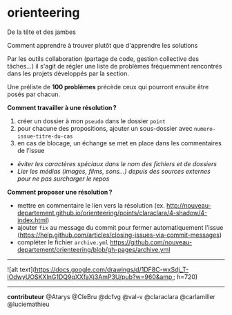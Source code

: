 # orienteering
De la tête et des jambes

Comment apprendre à trouver plutôt que d'apprendre les solutions 

Par les outils collaboration (partage de code, gestion collective des tâches…) il s'agit de régler une liste de problèmes fréquemment rencontrés dans les projets développés par la section.

Une préliste de **100 problèmes** précède ceux qui pourront ensuite être posés par chacun.

**Comment travailler à une résolution ?**

1. créer un dossier à mon `pseudo` dans le dossier `point`
2. pour chacune des propositions, ajouter un sous-dossier avec `numero-issue`-`titre-du-cas`
3. en cas de blocage, un échange se met en place dans les commentaires de l’issue

- *éviter les caractères spéciaux dans le nom des fichiers et de dossiers*
- *Lier les médias (images, films, sons…) depuis des sources externes pour ne pas surcharger le repos*

**Comment proposer une résolution ?**

- mettre en commentaire le lien vers la résolution (ex. http://nouveau-departement.github.io/orienteering/points/claraclara/4-shadow/4-index.html)
- ajouter `fix` au message du commit pour fermer automatiquement l'issue (https://help.github.com/articles/closing-issues-via-commit-messages)
- compléter le fichier `archive.yml` https://github.com/nouveau-departement/orienteering/blob/gh-pages/archive.yml 

***
![alt text](https://docs.google.com/drawings/d/1DF8C-wxSdj_T-iOdwyUOSKXInG1DQ9qXXfaXj3AmP3U/pub?w=960&amp ; h=720)
***

**contributeur**
@Atarys
@CleBru
@dcfvg
@val-v
@claraclara
@carlamiller
@luciemathieu
